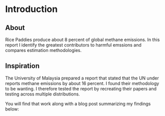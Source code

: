 # Introduction 


## About

Rice Paddies produce about 8 percent of global methane emissions. In this report I identify the greatest contributors to harmful emssions and compares estimation methodologies.  

## Inspiration

The University of Malaysia prepared a report that stated that the UN under reports methane emissions by about 16 percent.  I found their methodology to be wanting.  I therefore tested the report by recreating their papers and testing across multiple distributions.  

You will find that work along with a blog post summarizing my findings below:


```{tableofcontents}
```

